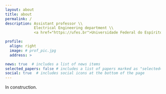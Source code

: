 ```yaml
---
layout: about
title: about
permalink: /
description: Assistant professor \\
             Electrical Engineering department \\
             <a href="https://ufes.br">Universidade Federal do Espírito Santo</a>

profile:
  align: right
  image: # prof_pic.jpg
  address: >

news: true  # includes a list of news items
selected_papers: false # includes a list of papers marked as "selected={true}"
social: true  # includes social icons at the bottom of the page
---
```


In construction.


